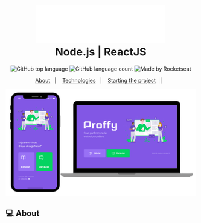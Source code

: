 <h1 align="center">
    <img alt="Proffy" src=".github/proffy.svg" height="100px" />
		<br/>
    Node.js | ReactJS
</h1>

<p align="center">
  <img alt="GitHub top language" src="https://img.shields.io/github/languages/top/JonathaGomes/proffy?style=flat-square">
  <img alt="GitHub language count" src="https://img.shields.io/github/languages/count/JonathaGomes/proffy?style=flat-square">
  <img alt="Made by Rocketseat" src="https://img.shields.io/badge/made%20by-Rocketseat-%237519C1?style=flat-square"><br/>
</p>
<p align="center">
  <a href="#computer-about">About</a>&nbsp;&nbsp;&nbsp;|&nbsp;&nbsp;&nbsp;
  <a href="#rocket-technologies">Technologies</a>&nbsp;&nbsp;&nbsp;|&nbsp;&nbsp;&nbsp;
  <a href="#fire-starting-the-project">Starting the project</a>&nbsp;&nbsp;&nbsp;|&nbsp;&nbsp;&nbsp;
</p>

<p align="center">
  <img alt="design do projeto" src="./.github/proffy-model.png" />
<p>

## :computer: About
